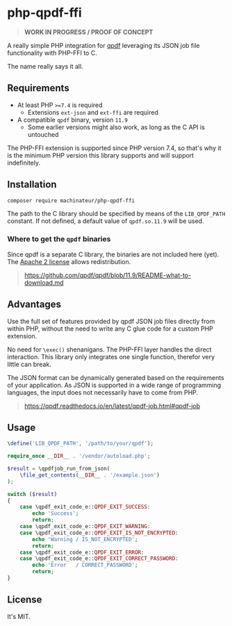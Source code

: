 # php-qpdf-ffi

> __WORK IN PROGRESS / PROOF OF CONCEPT__

A really simple PHP integration for [qpdf](https://github.com/qpdf/qpdf) leveraging its JSON job file functionality
 with PHP-FFI to C.

The name really says it all.

## Requirements

- At least PHP `>=7.4` is required
  - Extensions `ext-json` and `ext-ffi` are required
- A compatible `qpdf` binary, version `11.9`
  - Some earlier versions might also work, as long as the C API is untouched

The PHP-FFI extension is supported since PHP version 7.4,
 so that's why it is the minimum PHP version this library supports
 and will support indefinitely.

## Installation

```bash
composer require machinateur/php-qpdf-ffi
```

The path to the C library should be specified by means of the `LIB_QPDF_PATH` constant.
 If not defined, a default value of `qpdf.so.11.9` will be used.

### Where to get the `qpdf` binaries

Since qpdf is a separate C library, the binaries are not included here (yet).
 The [Apache 2 license](http://www.apache.org/licenses/LICENSE-2.0) allows redistribution.

> https://github.com/qpdf/qpdf/blob/11.9/README-what-to-download.md

## Advantages

Use the full set of features provided by qpdf JSON job files directly from within PHP,
 without the need to write any C glue code for a custom PHP extension.

No need for `\exec()` shenanigans. The PHP-FFI layer handles the direct interaction.
 This library only integrates one single function, therefor very little can break.

The JSON format can be dynamically generated based on the requirements of your application.
 As JSON is supported in a wide range of programming languages, the input does not necessarily have to come from PHP. 

> https://qpdf.readthedocs.io/en/latest/qpdf-job.html#qpdf-job

## Usage

```php
\define('LIB_QPDF_PATH', '/path/to/your/qpdf');

require_once __DIR__ . '/vendor/autoload.php';

$result = \qpdfjob_run_from_json(
    \file_get_contents(__DIR__ . '/example.json')
);

switch ($result)
{
    case \qpdf_exit_code_e::QPDF_EXIT_SUCCESS:
        echo 'Success';
        return;
    case \qpdf_exit_code_e::QPDF_EXIT_WARNING:
    case \qpdf_exit_code_e::QPDF_EXIT_IS_NOT_ENCRYPTED:
        echo 'Warning / IS_NOT_ENCRYPTED';
        return;
    case \qpdf_exit_code_e::QPDF_EXIT_ERROR:
    case \qpdf_exit_code_e::QPDF_EXIT_CORRECT_PASSWORD:
        echo 'Error   / CORRECT_PASSWORD';
        return;
}
```

## License

It's MIT.
